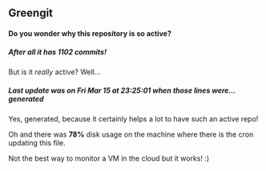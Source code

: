 ## Greengit

#### Do you wonder why this repository is so active?

##### After all it has 1102 commits!

But is it *really* active? Well...

##### Last update was on Fri Mar 15 at 23:25:01 when those lines were... generated

Yes, generated, because it certainly helps a lot to have such an active repo!

Oh and there was **78%** disk usage on the machine
where there is the cron updating this file.

Not the best way to monitor a VM in the cloud but it works! :)
